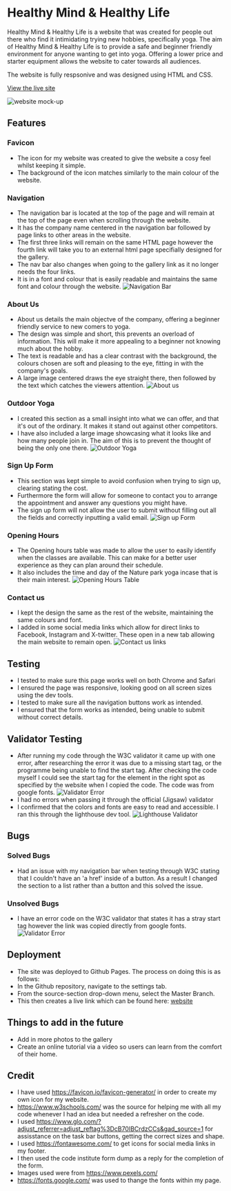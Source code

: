 
# Healthy Mind & Healthy Life

Healthy Mind & Healthy Life is a website that was created for people out there who find it intimidating trying new hobbies, specifically yoga. The aim of Healthy Mind & Healthy Life is to provide a safe and beginner friendly environment for anyone wanting to get into yoga. Offering a lower price and starter equipment allows the website to cater towards all audiences.

The website is fully respsonive and was designed using HTML and CSS.

[View the live site](https://cal009.github.io/healthy-mind-healthy-life/)

![website mock-up](assets/images/read.me-showcase.png)

## Features

### Favicon

* The icon for my website was created to give the website a cosy feel whilst keeping it simple.
* The background of the icon matches similarly to the main colour of the website.

### Navigation

* The navigation bar is located at the top of the page and will remain at the top of the page even when scrolling through the website.
* It has the company name centered in the navigation bar followed by page links to other areas in the website.
* The first three links will remain on the same HTML page however the fourth link will take you to an external html page specifially designed for the gallery.
* The nav bar also changes when going to the gallery link as it no longer needs the four links.
* It is in a font and colour that is easily readable and maintains the same font and colour through the website.
![Navigation Bar](assets/images/header-screenshot.png)

### About Us

* About us details the main objectve of the company, offering a beginner friendly service to new comers to yoga.
* The design was simple and short, this prevents an overload of information. This will make it more appealing to a beginner not knowing much about the hobby.
* The text is readable and has a clear contrast with the background, the colours chosen are soft and pleasing to the eye, fitting in with the company's goals.
* A large image centered draws the eye straight there, then followed by the text which catches the viewers attention.
![About us](assets/images/about-us-screenshot.png)

### Outdoor Yoga

* I created this section as a small insight into what we can offer, and that it's out of the ordinary. It makes it stand out against other competitors.
* I have also included a large image showcasing what it looks like and how many people join in. The aim of this is to prevent the thought of being the only one there.
![Outdoor Yoga](assets/images/outdoor-screenshot.png)

### Sign Up Form

* This section was kept simple to avoid confusion when trying to sign up, clearing stating the cost.
* Furthermore the form will allow for someone to contact you to arrange the appointment and answer any questions you might have.
* The sign up form will not allow the user to submit without filling out all the fields and correctly inputting a valid email.
![Sign up Form](assets/images/signup-screenshot.png)

### Opening Hours

* The Opening hours table was made to allow the user to easily identify when the classes are available. This can make for a better user experience as they can plan around their schedule.
* It also includes the time and day of the Nature park yoga incase that is their main interest.
![Opening Hours Table](assets/images/opening-hours-screenshot.png)

### Contact us

* I kept the design the same as the rest of the website, maintaining the same colours and font.
* I added in some social media links which allow for direct links to Facebook, Instagram and X-twitter. These open in a new tab allowing the main website to remain open.
![Contact us links](assets/images/contact-us-screenshot.png)

## Testing

* I tested to make sure this page works well on both Chrome and Safari
* I ensured the page was responsive, looking good on all screen sizes using the dev tools.
* I tested to make sure all the navigation buttons work as intended.
* I ensured that the form works as intended, being unable to submit without correct details.

## Validator Testing

* After running my code through the W3C validator it came up with one error, after researching the error it was due to a missing start tag, or the programme being unable to find the start tag. After checking the code myself I could see the start tag for the element in the right spot as specified by the website when I copied the code. The code was from google fonts.
![Validator Error](assets/images/w3c-error.png)
* I had no errors when passing it through the official (Jigsaw) validator
* I confirmed that the colors and fonts are easy to read and accessible. I ran this through the lighthouse dev tool.
![Lighthouse Validator](assets/images/lighthouse-score.png)

## Bugs

### Solved Bugs

* Had an issue with my navigation bar when testing through W3C stating that I couldn't have an 'a href' inside of a button. As a result I changed the section to a list rather than a button and this solved the issue.

### Unsolved Bugs

* I have an error code on the W3C validator that states it has a stray start tag however the link was copied directly from google fonts.
![Validator Error](assets/images/w3c-error.png)

## Deployment

* The site was deployed to Github Pages. The process on doing this is as follows:
* In the Github repository, navigate to the settings tab.
* From the source-section drop-down menu, select the Master Branch.
* This then creates a live link which can be found here: [website](https://cal009.github.io/healthy-mind-healthy-life/)

## Things to add in the future

* Add in more photos to the gallery
* Create an online tutorial via a video so users can learn from the comfort of their home.

## Credit

* I have used <https://favicon.io/favicon-generator/> in order to create my own icon for my website.
* <https://www.w3schools.com/> was the source for helping me with all my code whenever I had an idea but needed a refresher on the code.
* I used <https://www.glo.com/?adjust_referrer=adjust_reftag%3DcB70IBCrdzCCs&gad_source=1> for assisstance on the task bar buttons, getting the correct sizes and shape.
* I used <https://fontawesome.com/> to get icons for social media links in my footer.
* I then used the code institute form dump as a reply for the completion of the form.
* Images used were from <https://www.pexels.com/>
* https://fonts.google.com/ was used to thange the fonts within my page.